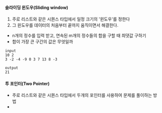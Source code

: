 #### 슬라이딩 윈도우(Sliding window)
1. 주로 리스트와 같은 시퀀스 타입에서 일정 크기의 '윈도우'를 정한다
2. 그 윈도우를 데이터의 처음부터 끝까지 움직이면서 해결한다.

- n개의 정수를 입력 받고, 연속된 m개의 정수들의 합을 구할 때 최댓값 구하기
- 합이 가장 큰 구간의 값은 무엇일까
```
input
10 2
3 -2 -4 -9 0 3 7 13 8 -3

output
21
```

#### 투 포인터(Two Pointer)
- 주로 리스트와 같은 시퀀스 타입에서 두개의 포인터를 사용하여 문제를 풀이하는 방법
- 